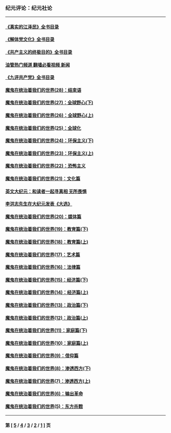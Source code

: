 ### 纪元评论：纪元社论
---
#### [《真实的江泽民》全书目录](../../pages/nsc422/n13721399.md?07080330) 
#### [《解体党文化》全书目录](../../pages/nsc422/n13721157.md?07080330) 
#### [《共产主义的终极目的》全书目录](../../pages/nsc422/n13721048.md?07080330) 
#### [油管热门频道 翻墙必看视频 新闻](ok?07080330)
#### [《九评共产党》全书目录](../../pages/nsc422/n13708085.md?07080330) 
#### [魔鬼在统治着我们的世界(28)：结束语](../../pages/nsc422/n10936246.md?07080330) 
#### [魔鬼在统治着我们的世界(27)：全球野心(下)](../../pages/nsc422/n10928319.md?07080330) 
#### [魔鬼在统治着我们的世界(26)：全球野心(上)](../../pages/nsc422/n10900318.md?07080330) 
#### [魔鬼在统治着我们的世界(25)：全球化](../../pages/nsc422/n10788205.md?07080330) 
#### [魔鬼在统治着我们的世界(24)：环保主义(下)](../../pages/nsc422/n10695307.md?07080330) 
#### [魔鬼在统治着我们的世界(23)：环保主义(上)](../../pages/nsc422/n10688613.md?07080330) 
#### [魔鬼在统治着我们的世界(22)：恐怖主义](../../pages/nsc422/n10614727.md?07080330) 
#### [魔鬼在统治着我们的世界(21)：文化篇](../../pages/nsc422/n10597706.md?07080330) 
#### [英文大纪元：和读者一起寻真相 无所畏惧](../../pages/nsc422/n12542027.md?07080330) 
#### [李洪志先生在大纪元发表《大选》](../../pages/nsc422/n12534746.md?07080330) 
#### [魔鬼在统治着我们的世界(20)：媒体篇](../../pages/nsc422/n10586579.md?07080330) 
#### [魔鬼在统治着我们的世界(19)：教育篇(下)](../../pages/nsc422/n10564808.md?07080330) 
#### [魔鬼在统治着我们的世界(18)：教育篇(上)](../../pages/nsc422/n10526970.md?07080330) 
#### [魔鬼在统治着我们的世界(17)：艺术篇](../../pages/nsc422/n10499093.md?07080330) 
#### [魔鬼在统治着我们的世界(16)：法律篇](../../pages/nsc422/n10485969.md?07080330) 
#### [魔鬼在统治着我们的世界(15)：经济篇(下)](../../pages/nsc422/n10469975.md?07080330) 
#### [魔鬼在统治着我们的世界(14)：经济篇(上)](../../pages/nsc422/n10457370.md?07080330) 
#### [魔鬼在统治着我们的世界(13)：政治篇(下)](../../pages/nsc422/n10448270.md?07080330) 
#### [魔鬼在统治着我们的世界(12)：政治篇(上)](../../pages/nsc422/n10444576.md?07080330) 
#### [魔鬼在统治着我们的世界(11)：家庭篇(下)](../../pages/nsc422/n10440961.md?07080330) 
#### [魔鬼在统治着我们的世界(10)：家庭篇(上)](../../pages/nsc422/n10435448.md?07080330) 
#### [魔鬼在统治着我们的世界(9)：信仰篇](../../pages/nsc422/n10432159.md?07080330) 
#### [魔鬼在统治着我们的世界(8)：渗透西方(下)](../../pages/nsc422/n10429603.md?07080330) 
#### [魔鬼在统治着我们的世界(7)：渗透西方(上)](../../pages/nsc422/n10426013.md?07080330) 
#### [魔鬼在统治着我们的世界(6)：输出革命](../../pages/nsc422/n10421536.md?07080330) 
#### [魔鬼在统治着我们的世界(5)：东方杀戮](../../pages/nsc422/n10417707.md?07080330) 

---
#### 第 [ [5](./5.md?07080330) / [4](./4.md?07080330) / [3](./3.md?07080330) / [2](./2.md?07080330) / [1](./1.md?07080330) ] 页
